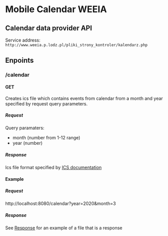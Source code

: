 # Mobile Calendar WEEIA

## Calendar data provider API

Service address: `http://www.weeia.p.lodz.pl/pliki_strony_kontroler/kalendarz.php`

## Enpoints

### /calendar

#### GET

Creates ics file which contains events from calendar from a month and year specified by request query parameters.

##### Request
Query paramaters:
- month (number from 1-12 range)
- year (number)

##### Response
Ics file format specified by [ICS documentation](https://tools.ietf.org/html/rfc5545)

#### Example

##### Request
http://localhost:8080/calendar?year=2020&month=3

##### Response
See [Response](calendars/calendar03.ics) for an example of a file that is a response